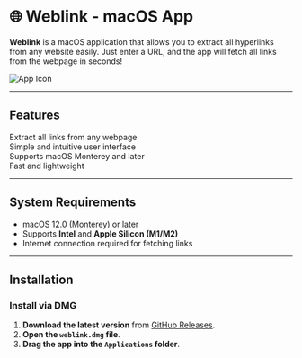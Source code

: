 # 🌐 Weblink - macOS App

**Weblink** is a macOS application that allows you to extract all hyperlinks from any website easily. Just enter a URL, and the app will fetch all links from the webpage in seconds!

![App Icon](path/to/icon.png)

---

## **Features**
 Extract all links from any webpage  
 Simple and intuitive user interface  
 Supports macOS Monterey and later  
 Fast and lightweight  

---

## **System Requirements**
- macOS 12.0 (Monterey) or later
- Supports **Intel** and **Apple Silicon (M1/M2)**
- Internet connection required for fetching links

---

## **Installation**
### **Install via DMG**
1. **Download the latest version** from [GitHub Releases]((https://github.com/AbdulrahmanALHakami/WebLink.app.git)).
2. **Open the `weblink.dmg` file**.
3. **Drag the app into the `Applications` folder**.

